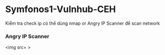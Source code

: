 # Symfonos1-Vulnhub-CEH
 
Kiểm tra check ip có thể dùng nmap or Angry IP Scanner để scan network

### Angry IP Scanner 
<img src= >